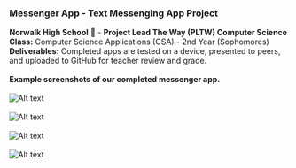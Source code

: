 ### Messenger App - Text Messenging App Project<br>
<b>Norwalk High School</b> :school: - <b>Project Lead The Way (PLTW) Computer Science</b><br>
<b>Class:</b> Computer Science Applications (CSA) - 2nd Year (Sophomores)<br>
<b>Deliverables:</b> Completed apps are tested on a device, presented to peers, and uploaded to GitHub for teacher review and grade.   
<br>
<b>Example screenshots of our completed messenger app.</b><br><br>
![Alt text](https://github.com/vpluma/vinsonjustjava/blob/master/screenshots/startscreen.png "Start Screen")
<br><br>
![Alt text](https://github.com/vpluma/vinsonjustjava/blob/master/screenshots/messagescreen.png "Message Screen")
<br><br>
![Alt text](https://github.com/vpluma/vinsonjustjava/blob/master/screenshots/implicit_scree.png "Implicit Intent Screen")
<br><br>
![Alt text](https://github.com/vpluma/vinsonjustjava/blob/master/screenshots/sms_message.png "SMS Message Screen")
<br><br>

